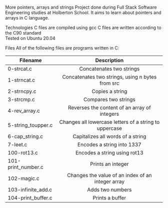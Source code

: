 More pointers, arrays and strings
	Project done during Full Stack Software Engineering studies at Holberton School. It aims to learn about pointers and arrays in C language.

Technologies
	C files are compiled using gcc 
	C files are written according to the C90 standard  
	Tested on Ubuntu 20.04

Files
	All of the following files are programs written in C:

| Filename        | Description           |
| ------------- |:-------------:|
| 0-strcat.c	      | Concatenates two strings |
|1-strncat.c	      | Concatenates two strings, using n bytes from src      |
|2-strncpy.c	 |Copies a string      |
|3-strcmp.c	  | Compares two strings |
|4-rev_array.c	| Reverses the content of an array of integers |
|5-string_toupper.c  | 	Changes all lowercase letters of a string to uppercase |
|6-cap_string.c  | 	Capitalizes all words of a string  |
|7-leet.c    |  	Encodes a string into 1337 |
|100-rot13.c  |  	Encodes a string using rot13 |
|101-print_number.c  | Prints an integer |
|102-magic.c |	Changes the value of an index of an integer array |
|103-infinite_add.c |	Adds two numbers |
|104-print_buffer.c |	Prints a buffer |
